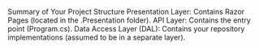 Summary of Your Project Structure
Presentation Layer: Contains Razor Pages (located in the .Presentation folder).
API Layer: Contains the entry point (Program.cs).
Data Access Layer (DAL): Contains your repository implementations (assumed to be in a separate layer).
